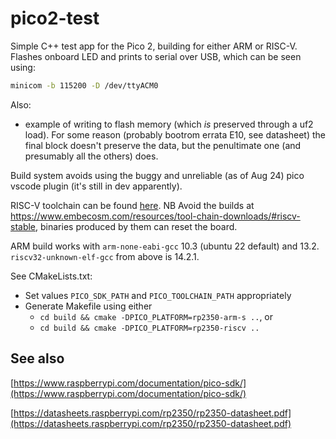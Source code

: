 # pico2-test

Simple C++ test app for the Pico 2, building for either ARM or RISC-V. Flashes onboard LED and prints to serial over USB, which can be seen using:

```sh
minicom -b 115200 -D /dev/ttyACM0
```

Also:
- example of writing to flash memory (which *is* preserved through a uf2 load). For some reason (probably bootrom errata E10, see datasheet) the final block doesn't preserve the data, but the penultimate one (and presumably all the others) does.

Build system avoids using the buggy and unreliable (as of Aug 24) pico vscode plugin (it's still in dev apparently).

RISC-V toolchain can be found [here](https://github.com/raspberrypi/pico-sdk-tools/releases/). NB Avoid the builds at https://www.embecosm.com/resources/tool-chain-downloads/#riscv-stable, binaries produced by them can reset the board.

ARM build works with `arm-none-eabi-gcc` 10.3 (ubuntu 22 default) and 13.2. `riscv32-unknown-elf-gcc` from above is 14.2.1.

See CMakeLists.txt:

- Set values `PICO_SDK_PATH` and `PICO_TOOLCHAIN_PATH`  appropriately
- Generate Makefile using either
  - `cd build && cmake -DPICO_PLATFORM=rp2350-arm-s ..`, or
  - `cd build && cmake -DPICO_PLATFORM=rp2350-riscv ..`

## See also

[https://www.raspberrypi.com/documentation/pico-sdk/](https://www.raspberrypi.com/documentation/pico-sdk/)

[https://datasheets.raspberrypi.com/rp2350/rp2350-datasheet.pdf](https://datasheets.raspberrypi.com/rp2350/rp2350-datasheet.pdf)

